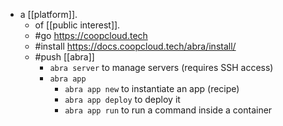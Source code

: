 - a [[platform]].
  - of [[public interest]].
  - #go https://coopcloud.tech
  - #install https://docs.coopcloud.tech/abra/install/
  - #push [[abra]]
    - `abra server` to manage servers (requires SSH access)
    - `abra app`
      - `abra app new` to instantiate an app (recipe)
      - `abra app deploy` to deploy it
      - `abra app run` to run a command inside a container
